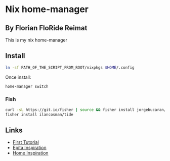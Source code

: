 # Nix home-manager

## By Florian FloRide Reimat

This is my nix home-manager

## Install

```sh
ln -sf PATH_OF_THE_SCRIPT_FROM_ROOT/nixpkgs $HOME/.config
```

Once install:

```sh
home-manager switch
```

### Fish

```sh
curl -sL https://git.io/fisher | source && fisher install jorgebucaran/fisher
fisher install ilancosman/tide
```

## Links

- [First Tutorial](https://ghedam.at/24353/tutorial-getting-started-with-home-manager-for-nix)
- [Epita Inspiration](https://github.com/Vinetos/nix-vinetos)
- [Home Inspiration](https://github.com/an-nihil00/nixhome)
